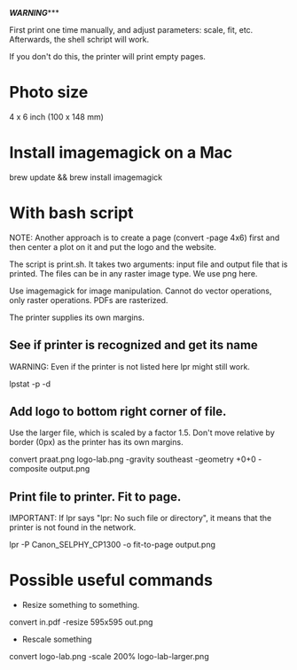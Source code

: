 *************WARNING****************

First print one time manually, and adjust parameters: scale, fit, etc. Afterwards, the shell schript will work.

If you don't do this, the printer will print empty pages.

# Photo size
4 x 6 inch (100 x 148 mm)

# Install imagemagick on a Mac
brew update && brew install imagemagick

# With bash script

NOTE: Another approach is to create a page (convert -page 4x6) first and then center a plot on it and put the logo and the website.

The script is print.sh. It takes two arguments: input file and output file that is printed. The files can be in any raster image type. We use png here.

Use imagemagick for image manipulation. Cannot do vector operations, only raster operations. PDFs are rasterized.

The printer supplies its own margins.

## See if printer is recognized and get its name

WARNING: Even if the printer is not listed here lpr might still work.

lpstat -p -d

## Add logo to bottom right corner of file.
Use the larger file, which is scaled by a factor 1.5.
Don't move relative by border (0px) as the printer has its own margins.

convert praat.png logo-lab.png -gravity southeast -geometry +0+0 -composite output.png

## Print file to printer. Fit to page.

IMPORTANT: If lpr says "lpr: No such file or directory", it means
that the printer is not found in the network.

lpr -P Canon_SELPHY_CP1300 -o fit-to-page output.png

# Possible useful commands

* Resize something to something.

convert in.pdf -resize 595x595 out.png

* Rescale something

convert logo-lab.png -scale 200% logo-lab-larger.png
